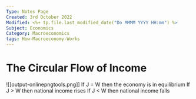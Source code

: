 ```yaml
---
Type: Notes Page
Created: 3rd October 2022
Modified: <%+ tp.file.last_modified_date("Do MMMM YYYY HH:mm") %>
Subject: Economics
Category: Macroeconomics
tags: How-Macroeconomy-Works
---
```


# The Circular Flow of Income

![[output-onlinepngtools.png]]
If J = W then the economy is in equilibrium
If J > W then national income rises
If J < W then national income falls


